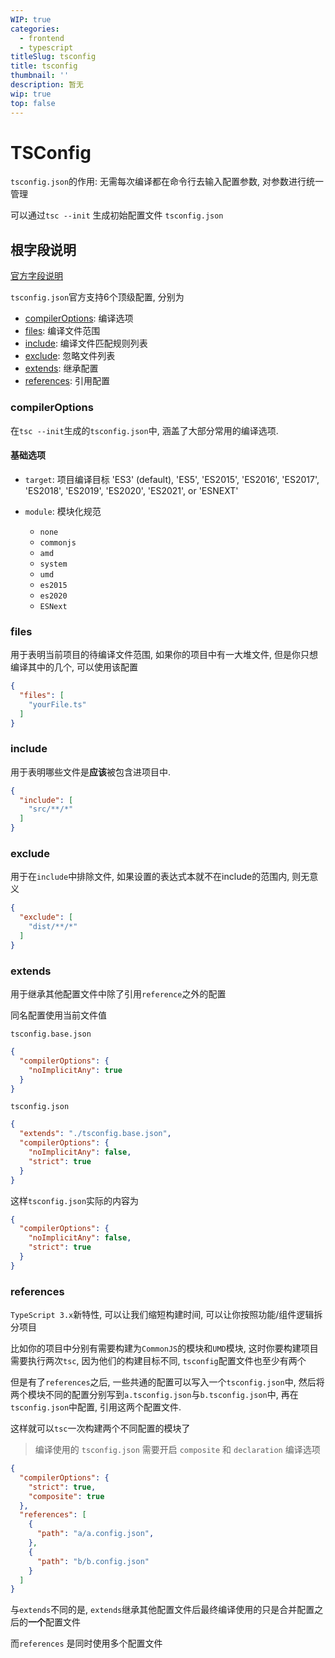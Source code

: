 ```yaml
---
WIP: true
categories:
  - frontend
  - typescript
titleSlug: tsconfig
title: tsconfig
thumbnail: ''
description: 暂无
wip: true
top: false
---
```


# TSConfig

`tsconfig.json`的作用: 无需每次编译都在命令行去输入配置参数, 对参数进行统一管理

可以通过`tsc --init` 生成初始配置文件 `tsconfig.json`

## 根字段说明

[官方字段说明](https://www.typescriptlang.org/tsconfig)

`tsconfig.json`官方支持6个顶级配置, 分别为

+ [compilerOptions](#compileroptions): 编译选项
+ [files](#files): 编译文件范围
+ [include](#include): 编译文件匹配规则列表
+ [exclude](#exclude): 忽略文件列表
+ [extends](#extends): 继承配置
+ [references](#references): 引用配置


### compilerOptions

在`tsc --init`生成的`tsconfig.json`中, 涵盖了大部分常用的编译选项.

#### 基础选项

+ `target`: 项目编译目标
  'ES3' (default), 'ES5', 'ES2015', 'ES2016', 'ES2017', 'ES2018', 'ES2019', 'ES2020', 'ES2021', or 'ESNEXT'

+ `module`: 模块化规范
  + `none`
  + `commonjs`
  + `amd`
  + `system`
  + `umd`
  + `es2015`
  + `es2020`
  + `ESNext`

### files

用于表明当前项目的待编译文件范围, 如果你的项目中有一大堆文件, 但是你只想编译其中的几个, 可以使用该配置

```json
{
  "files": [
    "yourFile.ts"
  ]
}
```

### include

用于表明哪些文件是**应该**被包含进项目中.

```json
{
  "include": [
    "src/**/*"
  ]
}
```

### exclude

用于在`include`中排除文件, 如果设置的表达式本就不在include的范围内, 则无意义

```json
{
  "exclude": [
    "dist/**/*"
  ]
}
```

### extends

用于继承其他配置文件中除了引用`reference`之外的配置

同名配置使用当前文件值

`tsconfig.base.json`
```json
{
  "compilerOptions": {
    "noImplicitAny": true
  }
}
```

`tsconfig.json`
```json
{
  "extends": "./tsconfig.base.json",
  "compilerOptions": {
    "noImplicitAny": false,
    "strict": true
  }
}
```

这样`tsconfig.json`实际的内容为

```json
{
  "compilerOptions": {
    "noImplicitAny": false,
    "strict": true
  }
}
```


### references

`TypeScript 3.x`新特性, 可以让我们缩短构建时间, 可以让你按照功能/组件逻辑拆分项目

比如你的项目中分别有需要构建为`CommonJS`的模块和`UMD`模块, 这时你要构建项目需要执行两次`tsc`, 因为他们的构建目标不同,
`tsconfig`配置文件也至少有两个

但是有了`references`之后, 一些共通的配置可以写入一个`tsconfig.json`中,
然后将两个模块不同的配置分别写到`a.tsconfig.json`与`b.tsconfig.json`中,
再在`tsconfig.json`中配置, 引用这两个配置文件.

这样就可以`tsc`一次构建两个不同配置的模块了

> 编译使用的 `tsconfig.json` 需要开启 `composite` 和 `declaration` 编译选项

```json
{
  "compilerOptions": {
    "strict": true,
    "composite": true
  },
  "references": [
    {
      "path": "a/a.config.json",
    },
    {
      "path": "b/b.config.json"
    }
  ]
}
```

与`extends`不同的是, `extends`继承其他配置文件后最终编译使用的只是合并配置之后的**一个**配置文件

而`references` 是同时使用多个配置文件
